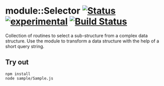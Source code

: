 
# module::Selector [![Status](https://github.com/Wandalen/wSelector/workflows/Publish/badge.svg)](https://github.com/Wandalen/wSelector/actions?query=workflow%3APublish) [![experimental](https://img.shields.io/badge/stability-experimental-orange.svg)](https://github.com/emersion/stability-badges#experimental) [![Build Status](https://ci.appveyor.com/api/projects/status/github/Wandalen/wselector)](https://ci.appveyor.com/project/Wandalen/wselector)

Collection of routines to select a sub-structure from a complex data structure. Use the module to transform a data structure with the help of a short query string.

## Try out
```
npm install
node sample/Sample.js
```




































































































